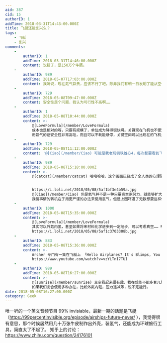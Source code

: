 ```yaml
---
aid: 387
cid: 15
authorID: 1
addTime: 2018-03-31T14:43:00.000Z
title: 飞艇还能复兴么？
tags:
    - 飞艇
    - 复兴
comments:
    -
        authorID: 1
        addTime: 2018-03-31T14:46:00.000Z
        content: 说错了，是150万个牛肠。
    -
        authorID: 989
        addTime: 2018-05-07T17:03:00.000Z
        content: 我听说，现在氦气巨贵，应该不行了吧。除非我们有朝一日发明了能从空气中提取氦气的技术，否则我们是没有安全的气体来运作飞艇的。
    -
        authorID: 729
        addTime: 2018-05-08T09:47:00.000Z
        content: 安全性是个问题，我认为可行性不高啊……
    -
        authorID: 1
        addTime: 2018-05-08T10:44:00.000Z
        content: >-
            @[LoveFormula](/member/LoveFormula)
            成本也是相对的呀，只要有规模了，单位成为降得很快啊。关键现在飞机也不便宜啊。 @[catcat](/member/catcat)
            用氦气的话安全性非常高哇，而且可以不耗能悬停，关键空间可以比现在的飞机大上百倍，舒适度无与伦比。
    -
        authorID: 729
        addTime: 2018-05-08T11:12:00.000Z
        content: '@[Ciao](/member/Ciao) 可能是我老玩钢铁雄心4，每次都要看到飞艇出事的那个历史事件……潜移默化影响了我'
    -
        authorID: 989
        addTime: 2018-05-08T15:18:00.000Z
        content: >-
            @[catcat](/member/catcat) 哈哈哈哈，这个画面已经成了全人类的心理阴影。


            https://i.loli.net/2018/05/08/5af1bf3e4b59a.jpg
            @[Ciao](/member/Ciao) 但是氦气并不是一种只要资本家努力，就能够扩大生产的东西。
            我猜事情的转机在于用更严谨的办法来使用氢气，但是上图吓退了无数想要这样做的人。
    -
        authorID: 1000
        addTime: 2018-05-08T15:35:00.000Z
        content: >-
            @[LoveFormula](/member/LoveFormula)
            其实可以外氦内氢，甚至如果将来材料化学进步到一定地步，可以考虑真空…… 唉，这种照片实在太魔幻了
            https://i.loli.net/2018/05/08/5af1c3703308b.jpg
    -
        authorID: 883
        addTime: 2018-05-08T15:36:00.000Z
        content: >-
            Archer 专门有一集在飞艇上 「Hello Airplanes? It's Blimps, You Win.」
            https://www.youtube.com/watch?v=vzYLTnI7TUI
    -
        authorID: 989
        addTime: 2018-05-08T16:27:00.000Z
        content: >-
            @[sunrise](/member/sunrise) 真空看起来很有趣，我在想能不能多套几层，压力递减，这样每层的受力就没有那么极端。
            如果我们复合使用多种办法，比如外氦内轻，压力递减等，说不定能行。
date: 2018-05-08T16:27:00.000Z
category: Geek
---
```


唯一听的一个英文音频节目 99% invisiable，最新一期的话题是飞艇（https://99percentinvisible.org/episode/airships-future-never/ ），我觉得很有意思，那个时候居然用几十万张牛皮制作出外壳，装氢气，还能成为环球旅行工具，简直太了不起了。 知乎上的讨论：https://www.zhihu.com/question/24176101
